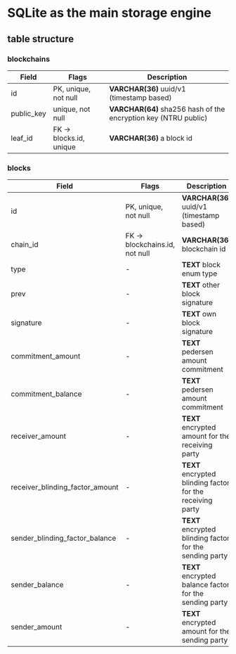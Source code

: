 # SQLite as the main storage engine

## table structure

### blockchains

| Field | Flags | Description |
| --- | --- | --- |
| id | PK, unique, not null | **VARCHAR(36)** uuid/v1 (timestamp based)  |
| public_key | unique, not null | **VARCHAR(64)** sha256 hash of the encryption key (NTRU public) |
| leaf_id | FK -> blocks.id, unique | **VARCHAR(36)** a block id |

### blocks

| Field | Flags | Description |
| --- | --- | --- |
| id | PK, unique, not null | **VARCHAR(36)** uuid/v1 (timestamp based)  |
| chain_id | FK -> blockchains.id, not null | **VARCHAR(36)** blockchain id |
| type | - | **TEXT** block enum type |
| prev | - | **TEXT** other block signature |
| signature | - | **TEXT** own block signature |
| commitment_amount | - | **TEXT** pedersen amount commitment |
| commitment_balance | - | **TEXT** pedersen amount commitment |
| receiver_amount | - | **TEXT** encrypted amount for the receiving party |
| receiver_blinding_factor_amount | - | **TEXT** encrypted blinding factor for the receiving party |
| sender_blinding_factor_balance | - | **TEXT** encrypted blinding factor for the sending party |
| sender_balance | - | **TEXT** encrypted balance factor for the sending party |
| sender_amount | - | **TEXT** encrypted amount for the sending party |
